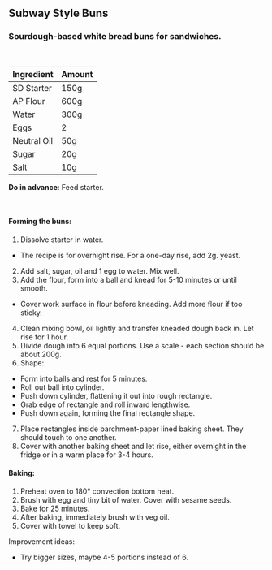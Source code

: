 ## Subway Style Buns
### Sourdough-based white bread buns for sandwiches.

&nbsp;

Ingredient | Amount 
--- | --- 
SD Starter | 150g
AP Flour | 600g | 
Water | 300g
Eggs | 2 | 
Neutral Oil | 50g
Sugar | 20g
Salt | 10g

**Do in advance**: Feed starter.

&nbsp;

#### Forming the buns:

1. Dissolve starter in water.
  * The recipe is for overnight rise. For a one-day rise, add 2g. yeast.
2. Add salt, sugar, oil and 1 egg to water. Mix well.
3. Add the flour, form into a ball and knead for 5-10 minutes or until smooth.
  * Cover work surface in flour before kneading. Add more flour if too sticky.
4. Clean mixing bowl, oil lightly and transfer kneaded dough back in. Let rise for 1 hour.
5. Divide dough into 6 equal portions. Use a scale - each section should be about 200g.
6. Shape:
  * Form into balls and rest for 5 minutes.
  * Roll out ball into cylinder.
  * Push down cylinder, flattening it out into rough rectangle.
  * Grab edge of rectangle and roll inward lengthwise.
  * Push down again, forming the final rectangle shape.
7. Place rectangles inside parchment-paper lined baking sheet. They should touch to one another.
8. Cover with another baking sheet and let rise, either overnight in the fridge or in a warm place for 3-4 hours.

#### Baking:

1. Preheat oven to 180° convection bottom heat.
2. Brush with egg and tiny bit of water. Cover with sesame seeds.
3. Bake for 25 minutes.
4. After baking, immediately brush with veg oil.
5. Cover with towel to keep soft.

Improvement ideas:
* Try bigger sizes, maybe 4-5 portions instead of 6.